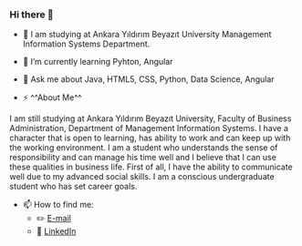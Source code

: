 ### Hi there 👋



- 🔭 I am studying at Ankara Yıldırım Beyazıt University Management Information Systems Department. 
- 🌱 I’m currently learning Pyhton, Angular
- 💬 Ask me about Java, HTML5, CSS, Python, Data Science, Angular

- ⚡ ^^About Me^^

I am still studying at Ankara Yıldırım Beyazıt University, Faculty of Business Administration, Department of Management Information Systems. I have a character that is open to learning, has ability to work and can keep up with the working environment. I am a student who understands the sense of responsibility and can manage his time well and I believe that I can use these qualities in business life. First of all, I have the ability to communicate well due to my advanced social skills. I am a conscious undergraduate student who has set career goals.
- 📫 How to find me: 
  - :pencil2: [E-mail](duygucgun@gmail.com)
  - :office: [LinkedIn](https://www.linkedin.com/in/duygu-ucgun/)

